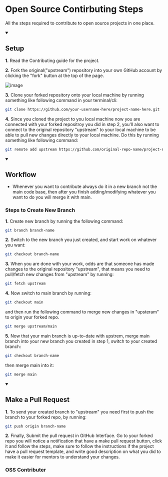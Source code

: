 # Open Source Contirbuting Steps
All the steps required to contribute to open source projects in one place.

<details open>
  <summary><h2>Setup</h2></summary>
  
  
**1.** Read the Contributing guide for the project.

**2.** Fork the original("upstream") repository into your own GitHub account by clicking the
"fork" button at the top of the page.

![image](https://user-images.githubusercontent.com/90851899/195864012-11bf207c-abb7-418e-8f90-7f4be42984da.png)

**3.** Clone your forked repository onto your local machine by running something like
following command in your terminal/cli:
```bash
git clone https://github.com/your-username-here/project-name-here.git
```

**4.** Since you cloned the project to you local machine now you are connected with your forked
repositroy you did in step 2, you'll also want to connect to the original repository "upstream"
to your local machine to be able to pull new changes directly to your local machine. Do this by
running something like following command:
```bash
git remote add upstream https://github.com/original-repo-name/project-name.git
```
</details>

<details open>
  <summary><h2>Workflow</h2></summary>
  
- Whenever you want to contribute always do it in a new branch not the main code base, then
after you finish adding/modifying whatever you want to do you will merge it with main.
  
### Steps to Create New Branch

**1.** Create new branch by running the following command:
```bash
git branch branch-name
```

**2.** Switch to the new branch you just created, and start work on whatever you want:
```bash
git checkout branch-name
```

**3.** When you are done with your work, odds are that someone has made changes to the
original repository "upstream", that means you need to pull/fetch new changes from "upstream"
by running:
```bash
git fetch upstream
```

**4.** Now switch to main branch by running:
```bash
git checkout main
```
and then run the following command to merge new changes in "upsteram" to origin your forked
repo.
```bash
git merge upstream/main
```

**5.** Now that your main branch is up-to-date with upstrem, merge main branch into your new
branch you created in step 1, switch to your created branch:
```bash
git checkout branch-name
```
then merge main into it:
```bash
git merge main
```
  
</details>

<details open>
  <summary><h2>Make a Pull Request</h2></summary>
  
**1.** To send your created branch to "upstream" you need first to push the branch to
your forked repo, by running:
```bash
git push origin branch-name
```

**2.** Finally, Submit the pull request in GitHub Interface. Go to your forked repo
you will notice a notification that have a make pull request button, click it and follow
the steps, make sure to follow the instructions if the project have a pull request template,
and write good description on what you did to make it easier for mentors to understand your
changes.

### OSS Contributer 
</details>
